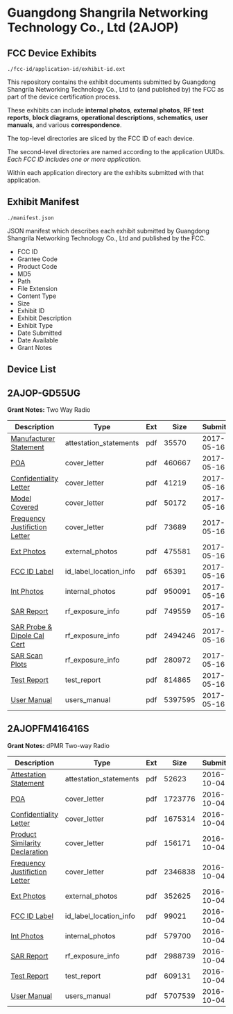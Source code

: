 # Guangdong Shangrila Networking Technology Co., Ltd (2AJOP)
## FCC Device Exhibits

```
./fcc-id/application-id/exhibit-id.ext
```

This repository contains the exhibit documents submitted by Guangdong Shangrila Networking Technology Co., Ltd to (and published by) the FCC as part of the device certification process.

These exhibits can include **internal photos**, **external photos**, **RF test reports**, **block diagrams**, **operational descriptions**, **schematics**, **user manuals**, and various **correspondence**.

The top-level directories are sliced by the FCC ID of each device.

The second-level directories are named according to the application UUIDs. *Each FCC ID includes one or more application.*

Within each application directory are the exhibits submitted with that application. 

## Exhibit Manifest

```
./manifest.json
```

JSON manifest which describes each exhibit submitted by Guangdong Shangrila Networking Technology Co., Ltd and published by the FCC.

- FCC ID
- Grantee Code
- Product Code
- MD5
- Path
- File Extension
- Content Type
- Size
- Exhibit ID
- Exhibit Description
- Exhibit Type
- Date Submitted
- Date Available
- Grant Notes

## Device List
## 2AJOP-GD55UG
**Grant Notes:** Two Way Radio

| Description | Type | Ext | Size | Submitted | Available |
| ----------- | ---- | --- | ---- | --------- | --------- |
| [Manufacturer Statement](2AJOP-GD55UG/7d6f51df0b737b5a5e85395d5adfda9c/3393339.pdf) | attestation_statements | pdf | 35570 | 2017-05-16 | 2017-05-16 |
| [POA](2AJOP-GD55UG/7d6f51df0b737b5a5e85395d5adfda9c/3393331.pdf) | cover_letter | pdf | 460667 | 2017-05-16 | 2017-05-16 |
| [Confidentiality Letter](2AJOP-GD55UG/7d6f51df0b737b5a5e85395d5adfda9c/3393334.pdf) | cover_letter | pdf | 41219 | 2017-05-16 | 2017-05-16 |
| [Model Covered](2AJOP-GD55UG/7d6f51df0b737b5a5e85395d5adfda9c/3393337.pdf) | cover_letter | pdf | 50172 | 2017-05-16 | 2017-05-16 |
| [Frequency Justifiction Letter](2AJOP-GD55UG/7d6f51df0b737b5a5e85395d5adfda9c/3393338.pdf) | cover_letter | pdf | 73689 | 2017-05-16 | 2017-05-16 |
| [Ext Photos](2AJOP-GD55UG/7d6f51df0b737b5a5e85395d5adfda9c/3393341.pdf) | external_photos | pdf | 475581 | 2017-05-16 | 2017-05-16 |
| [FCC ID Label](2AJOP-GD55UG/7d6f51df0b737b5a5e85395d5adfda9c/3393342.pdf) | id_label_location_info | pdf | 65391 | 2017-05-16 | 2017-05-16 |
| [Int Photos](2AJOP-GD55UG/7d6f51df0b737b5a5e85395d5adfda9c/3393343.pdf) | internal_photos | pdf | 950091 | 2017-05-16 | 2017-05-16 |
| [SAR Report](2AJOP-GD55UG/7d6f51df0b737b5a5e85395d5adfda9c/3393356.pdf) | rf_exposure_info | pdf | 749559 | 2017-05-16 | 2017-05-16 |
| [SAR Probe & Dipole Cal Cert](2AJOP-GD55UG/7d6f51df0b737b5a5e85395d5adfda9c/3393357.pdf) | rf_exposure_info | pdf | 2494246 | 2017-05-16 | 2017-05-16 |
| [SAR Scan Plots](2AJOP-GD55UG/7d6f51df0b737b5a5e85395d5adfda9c/3393358.pdf) | rf_exposure_info | pdf | 280972 | 2017-05-16 | 2017-05-16 |
| [Test Report](2AJOP-GD55UG/7d6f51df0b737b5a5e85395d5adfda9c/3393354.pdf) | test_report | pdf | 814865 | 2017-05-16 | 2017-05-16 |
| [User Manual](2AJOP-GD55UG/7d6f51df0b737b5a5e85395d5adfda9c/3393355.pdf) | users_manual | pdf | 5397595 | 2017-05-16 | 2017-05-16 |
## 2AJOPFM416416S
**Grant Notes:** dPMR Two-way Radio

| Description | Type | Ext | Size | Submitted | Available |
| ----------- | ---- | --- | ---- | --------- | --------- |
| [Attestation Statement](2AJOPFM416416S/fa2322432adc27ce95725a356ab6516c/3155978.pdf) | attestation_statements | pdf | 52623 | 2016-10-04 | 2016-10-04 |
| [POA](2AJOPFM416416S/fa2322432adc27ce95725a356ab6516c/3155974.pdf) | cover_letter | pdf | 1723776 | 2016-10-04 | 2016-10-04 |
| [Confidentiality Letter](2AJOPFM416416S/fa2322432adc27ce95725a356ab6516c/3155975.pdf) | cover_letter | pdf | 1675314 | 2016-10-04 | 2016-10-04 |
| [Product Similarity Declaration](2AJOPFM416416S/fa2322432adc27ce95725a356ab6516c/3155976.pdf) | cover_letter | pdf | 156171 | 2016-10-04 | 2016-10-04 |
| [Frequency Justifiction Letter](2AJOPFM416416S/fa2322432adc27ce95725a356ab6516c/3155977.pdf) | cover_letter | pdf | 2346838 | 2016-10-04 | 2016-10-04 |
| [Ext Photos](2AJOPFM416416S/fa2322432adc27ce95725a356ab6516c/3155980.pdf) | external_photos | pdf | 352625 | 2016-10-04 | 2016-10-04 |
| [FCC ID Label](2AJOPFM416416S/fa2322432adc27ce95725a356ab6516c/3155981.pdf) | id_label_location_info | pdf | 99021 | 2016-10-04 | 2016-10-04 |
| [Int Photos](2AJOPFM416416S/fa2322432adc27ce95725a356ab6516c/3155982.pdf) | internal_photos | pdf | 579700 | 2016-10-04 | 2016-10-04 |
| [SAR Report](2AJOPFM416416S/fa2322432adc27ce95725a356ab6516c/3155986.pdf) | rf_exposure_info | pdf | 2988739 | 2016-10-04 | 2016-10-04 |
| [Test Report](2AJOPFM416416S/fa2322432adc27ce95725a356ab6516c/3155988.pdf) | test_report | pdf | 609131 | 2016-10-04 | 2016-10-04 |
| [User Manual](2AJOPFM416416S/fa2322432adc27ce95725a356ab6516c/3155989.pdf) | users_manual | pdf | 5707539 | 2016-10-04 | 2016-10-04 |
